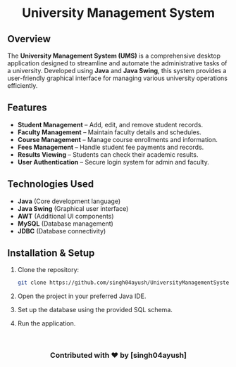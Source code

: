 
<div align="center"> 
  
   # University Management System

</div>


## Overview
The **University Management System (UMS)** is a comprehensive desktop application designed to streamline and automate the administrative tasks of a university. Developed using **Java** and **Java Swing**, this system provides a user-friendly graphical interface for managing various university operations efficiently.

## Features
- **Student Management** – Add, edit, and remove student records.
- **Faculty Management** – Maintain faculty details and schedules.
- **Course Management** – Manage course enrollments and information.
- **Fees Management** – Handle student fee payments and records.
- **Results Viewing** – Students can check their academic results.
- **User Authentication** – Secure login system for admin and faculty.

## Technologies Used
- **Java** (Core development language)
- **Java Swing** (Graphical user interface)
- **AWT** (Additional UI components)
- **MySQL** (Database management)
- **JDBC** (Database connectivity)

## Installation & Setup
1. Clone the repository:
   ```sh
   git clone https://github.com/singh04ayush/UniversityManagementSystem.git

2. Open the project in your preferred Java IDE.

3. Set up the database using the provided SQL schema.

4. Run the application.

<br>

<div align="center"> 
  
   ### Contributed with ❤️ by [singh04ayush] 

</div>
